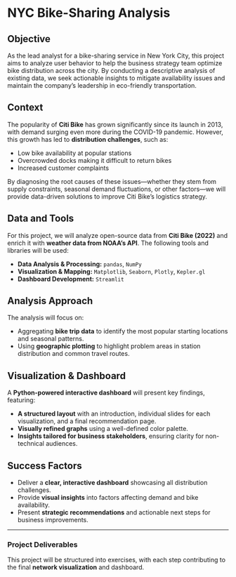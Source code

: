 # NYC Bike-Sharing Analysis

## Objective  
As the lead analyst for a bike-sharing service in New York City, this project aims to analyze user behavior to help the business strategy team optimize bike distribution across the city. By conducting a descriptive analysis of existing data, we seek actionable insights to mitigate availability issues and maintain the company’s leadership in eco-friendly transportation.

## Context  
The popularity of **Citi Bike** has grown significantly since its launch in 2013, with demand surging even more during the COVID-19 pandemic. However, this growth has led to **distribution challenges**, such as:  
- Low bike availability at popular stations  
- Overcrowded docks making it difficult to return bikes  
- Increased customer complaints  

By diagnosing the root causes of these issues—whether they stem from supply constraints, seasonal demand fluctuations, or other factors—we will provide data-driven solutions to improve Citi Bike’s logistics strategy.

## Data and Tools  
For this project, we will analyze open-source data from **Citi Bike (2022)** and enrich it with **weather data from NOAA’s API**. The following tools and libraries will be used:  
- **Data Analysis & Processing:** `pandas`, `NumPy`  
- **Visualization & Mapping:** `Matplotlib`, `Seaborn`, `Plotly`, `Kepler.gl`  
- **Dashboard Development:** `Streamlit`  

## Analysis Approach  
The analysis will focus on:  
- Aggregating **bike trip data** to identify the most popular starting locations and seasonal patterns.  
- Using **geographic plotting** to highlight problem areas in station distribution and common travel routes.  

## Visualization & Dashboard  
A **Python-powered interactive dashboard** will present key findings, featuring:  
- **A structured layout** with an introduction, individual slides for each visualization, and a final recommendation page.  
- **Visually refined graphs** using a well-defined color palette.  
- **Insights tailored for business stakeholders**, ensuring clarity for non-technical audiences.  

## Success Factors  
- Deliver a **clear, interactive dashboard** showcasing all distribution challenges.  
- Provide **visual insights** into factors affecting demand and bike availability.  
- Present **strategic recommendations** and actionable next steps for business improvements.  

---

### Project Deliverables  
This project will be structured into exercises, with each step contributing to the final **network visualization** and dashboard.  

